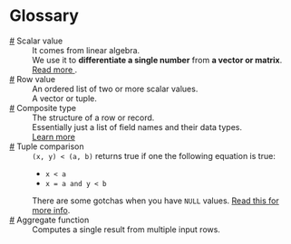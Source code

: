 # Glossary

<dl>
  <dt id="scalarValue">
    <a href="#scalarValue">#</a>
    Scalar value
  </dt>
  <dd>It comes from linear algebra.</dd>
  <dd>
    We use it to <b>differentiate a single number</b> from <b>a vector or matrix</b>.
  </dd>
  <dd>
    <a href="https://softwareengineering.stackexchange.com/q/238033/408819">
      Read more
    </a>.
  </dd>
  <dt id="rowValue">
    <a href="#rowValue">#</a>
    Row value
  </dt>
  <dd>An ordered list of two or more scalar values.</dd>
  <dd>A vector or tuple.</dd>
  <dt id="compositeType">
    <a href="#compositeType">#</a>
    Composite type
  </dt>
  <dd>The structure of a row or record.</dd>
  <dd>Essentially just a list of field names and their data types.</dd>
  <dd>
    <a href="https://www.postgresql.org/docs/current/rowtypes.html">
      Learn more
    </a>
  </dd>
  <dt id="tupleComparison">
    <a href="#tupleComparison">#</a>
    Tuple comparison
  </dt>
  <dd>
    <code>(x, y) < (a, b)</code>
    returns true if one the following equation is true:
    <ul>
      <li><code>x < a</code></li>
      <li><code>x = a and y < b</code></li>
    </ul>
  </dd>
  <dd>
    There are some gotchas when you have <code>NULL</code> values.
    <a href="https://www.postgresql.org/message-id/53EB40A3.9010708@ibotty.net">Read this for more info</a>.
  </dd>
  <dt id="aggregateFunction">
    <a href="#aggregateFunction">#</a>
    Aggregate function
  </dt>
  <dd>
    Computes a single result from multiple input rows.
  </dd>
</dl>
